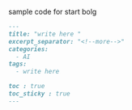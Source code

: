 sample code for start bolg
```markdown
---
title: "write here "
excerpt_separator: "<!--more-->"
categories:
  - AI
tags:
  - write here

toc : true
toc_sticky : true
---
```

